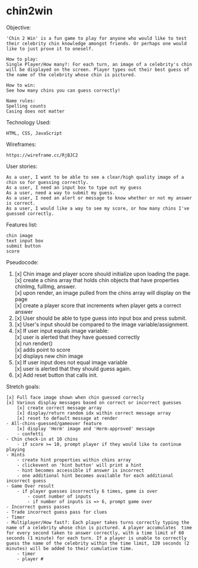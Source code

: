 # chin2win

Objective:

    'Chin 2 Win' is a fun game to play for anyone who would like to test their celebrity chin knowledge amongst friends. Or perhaps one would like to just prove it to oneself.  

    How to play:
    Single Player/How many?: For each turn, an image of a celebrity's chin will be displayed on the screen. Player types out their best guess of the name of the celebrity whose chin is pictured.

    How to win:
    See how many chins you can guess correctly!

    Name rules:
    Spelling counts
    Casing does not matter

Technology Used:

    HTML, CSS, JavaScript

Wireframes:

    https://wireframe.cc/RjBJC2

User stories:

    As a user, I want to be able to see a clear/high quality image of a chin so for guessing correctly.
    As a user, I need an input box to type out my guess
    As a user, need a way to submit my guess.
    As a user, I need an alert or message to know whether or not my answer is correct.
    As a user, I would like a way to see my score, or how many chins I've guessed correctly.

Features list:

    chin image
    text input box
    submit button
    score

Pseudocode:

1. [x] Chin image and player score should initialize upon loading the page.  
    [x] create a chins array that holds chin objects that have properties chinImg, fullImg, answer.  
    [x] upon render, an image pulled from the chins array will display on the page  
    [x] create a player score that increments when player gets a correct answer  
2. [x] User should be able to type guess into input box and press submit.  
3. [x] User's input should be compared to the image variable/assignment.  
4. [x] If user input equals image variable:   
    [x] user is alerted that they have guessed correctly  
    [x] run render()  
        [x] adds point to score  
        [x] displays new chin image   
5. [x] If user input does not equal image variable  
    [x] user is alerted that they should guess again.   
6. [x] Add reset button that calls init.     


Stretch goals:

    [x] Full face image shown when chin guessed correcly
    [x] Various display messages based on correct or incorrect guesses
        [x] create correct message array
        [x] display/return random idx within correct message array
        [x] reset to default message at render
    - All-chins-guessed/gameover feature
        [x] display 'Herm' image and 'Herm-approved' message
        - confetti
    - Chin check-in at 10 chins
        - if score >= 10, prompt player if they would like to continue playing
    - Hints
        - create hint properties within chins array
        - clickevent on 'hint button' will print a hint
        - hint becomes accessible if answer is incorrect
        - one additional hint becomes available for each additional incorrect guess
    - Game Over result
        - if player guesses incorrectly 6 times, game is over
            - count number of inputs
            - if number of inputs is => 6, prompt game over
    - Incorrect guess passes
    - Trade incorrect guess pass for clues
    - Timer
    - Multiplayer/How fast?: Each player takes turns correctly typing the name of a celebrity whose chin is pictured. A player accumulates  time for every second taken to answer correctly, with a time limit of 60 seconds (1 minute) for each turn. If a player is unable to correctly guess the name of the celebrity within the time limit, 120 seconds (2 minutes) will be added to their cumulative time.
        - timer
        - player #